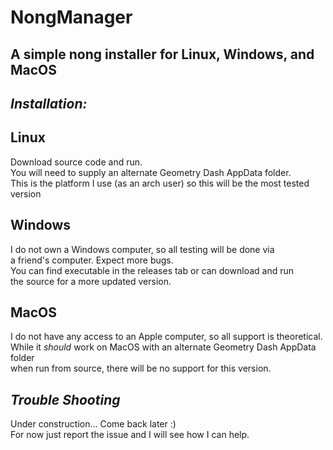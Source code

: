 # NongManager
## A simple nong installer for Linux, Windows, and MacOS

## _Installation:_

## Linux
Download source code and run.  
You will need to supply an alternate Geometry Dash AppData folder.  
This is the platform I use (as an arch user) so this will be the most tested version
## Windows
I do not own a Windows computer, so all testing will be done via  
a friend's computer. Expect more bugs.  
You can find executable in the releases tab or can download and run  
the source for a more updated version.
## MacOS
I do not have any access to an Apple computer, so all support is theoretical.  
While it _should_ work on MacOS with an alternate Geometry Dash AppData folder  
when run from source, there will be no support for this version.

## _Trouble Shooting_
Under construction... Come back later :)  
For now just report the issue and I will see how I can help.